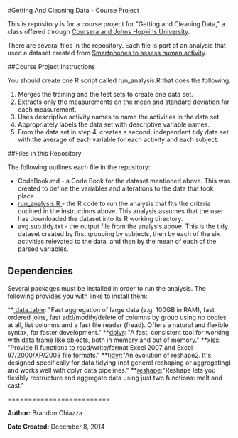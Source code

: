 #Getting And Cleaning Data - Course Project
<p>This is repository is for a course project for "Getting and Cleaning Data," a class offered through <a href="https://www.coursera.org/#jhu">Coursera and Johns Hopkins University</a>. </p>
<p>There are several files in the repository. Each file is part of an analysis that used a dataset created from <a href="http://archive.ics.uci.edu/ml/datasets/Human+Activity+Recognition+Using+Smartphones">  Smartphones to assess human activity</a>. </p>

##Course Project Instructions
<p>You should create one R script called run_analysis.R that does the following.</p>
<ol>
<li>Merges the training and the test sets to create one data set.</li>
<li>Extracts only the measurements on the mean and standard deviation for each measurement. </li>
<li>Uses descriptive activity names to name the activities in the data set</li>
<li>Appropriately labels the data set with descriptive variable names. </li>
<li>From the data set in step 4, creates a second, independent tidy data set with the average of each variable for each activity and each subject.</li>
</ol>

##Files in this Repository

<p>The following outlines each file in the repository: </p>

<ul>
<li> CodeBook.md - a Code Book for the dataset mentioned above. This was created to define the variables and alterations to the data that took place. </li>
<li> <a href="https://github.com/Boofmower/getdata-016_courseproject/blob/master/run_analysis.R"> run_analysis.R </a> - the R code to run the analysis that fits the criteria outlined in the instructions above. This analysis assumes that the user has downloaded the dataset into its R working directory. </li>
<li> avg.sub.tidy.txt - the output file from the analysis above. This is the tidy dataset created by first grouping by subjects, then by each of the six activities relevated to the data, and then by the mean of each of the parsed variables. </li>
</ul>

## Dependencies
<p> Several packages must be installed in order to run the analysis. The following provides you with links to install them:</p>

**<a href = "http://cran.r-project.org/web/packages/data.table/index.html"> data.table</a>: "Fast aggregation of large data (e.g. 100GB in RAM), fast ordered joins, fast add/modify/delete of columns by group using no copies at all, list columns and a fast file reader (fread). Offers a natural and flexible syntax, for faster development."
**<a href = "http://cran.r-project.org/web/packages/dplyr/index.html">dplyr</a>: "A fast, consistent tool for working with data frame like objects, both in memory and out of memory."
**<a href = "http://cran.r-project.org/web/packages/xlsx/index.html">xlsx</a>: "Provide R functions to read/write/format Excel 2007 and Excel 97/2000/XP/2003 file formats."
**<a href = "http://cran.r-project.org/web/packages/tidyr/index.html">tidyr</a>:"An evolution of reshape2. It's designed specifically for data tidying (not general reshaping or aggregating) and works well with dplyr data pipelines."
**<a href = "http://cran.r-project.org/web/packages/reshape/index.html">reshape</a>:"Reshape lets you flexibly restructure and aggregate data using just two functions: melt and cast."

=========================
<p><b>Author:</b> Brandon Chiazza</p>
<p><b>Date Created:</b> December 8, 2014</p>

